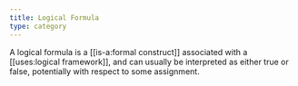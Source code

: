 ```yaml
---
title: Logical Formula
type: category
---
```


A logical formula is a [[is-a:formal construct]] associated with a [[uses:logical framework]], and can usually be interpreted as either true or false, potentially with respect to some assignment.